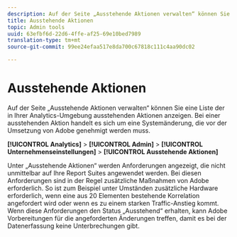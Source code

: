 ```yaml
---
description: Auf der Seite „Ausstehende Aktionen verwalten“ können Sie eine Liste der in Ihrer Analytics-Umgebung ausstehenden Aktionen anzeigen. Bei einer ausstehenden Aktion handelt es sich um eine Systemänderung, die vor der Umsetzung von Adobe genehmigt werden muss.
title: Ausstehende Aktionen
topic: Admin tools
uuid: 63efbf6d-22d6-4ffe-af25-69e10bed7989
translation-type: tm+mt
source-git-commit: 99ee24efaa517e8da700c67818c111c4aa90dc02

---
```



# Ausstehende Aktionen

Auf der Seite „Ausstehende Aktionen verwalten“ können Sie eine Liste der in Ihrer Analytics-Umgebung ausstehenden Aktionen anzeigen. Bei einer ausstehenden Aktion handelt es sich um eine Systemänderung, die vor der Umsetzung von Adobe genehmigt werden muss.

**[!UICONTROL Analytics]** > **[!UICONTROL Admin]** > **[!UICONTROL Unternehmenseinstellungen]** > **[!UICONTROL Ausstehende Aktionen]**

Unter „Ausstehende Aktionen“ werden Anforderungen angezeigt, die nicht unmittelbar auf Ihre Report Suites angewendet werden. Bei diesen Anforderungen sind in der Regel zusätzliche Maßnahmen von Adobe erforderlich. So ist zum Beispiel unter Umständen zusätzliche Hardware erforderlich, wenn eine aus 20 Elementen bestehende Korrelation angefordert wird oder wenn es zu einem starken Traffic-Anstieg kommt. Wenn diese Anforderungen den Status „Ausstehend“ erhalten, kann Adobe Vorbereitungen für die angeforderten Änderungen treffen, damit es bei der Datenerfassung keine Unterbrechungen gibt.

